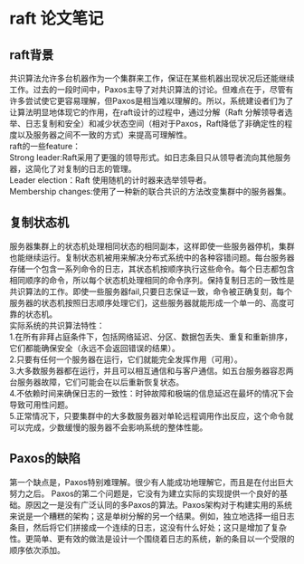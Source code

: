 # raft 论文笔记
## raft背景
共识算法允许多台机器作为一个集群来工作，保证在某些机器出现状况后还能继续工作。过去的一段时间中，Paxos主导了对共识算法的讨论。但难点在于，尽管有许多尝试使它更容易理解，但Paxos是相当难以理解的。所以，系统建设者们为了让算法明显地体现它的作用，在raft设计的过程中，通过分解（Raft 分解领导者选举、日志复制和安全）和减少状态空间（相对于Paxos，Raft降低了非确定性的程度以及服务器之间不一致的方式）来提高可理解性。<br>
raft的一些feature：<br>
Strong leader:Raft采用了更强的领导形式。如日志条目只从领导者流向其他服务器，这简化了对复制的日志的管理。<br>
Leader election：Raft 使用随机的计时器来选举领导者。<br>
Membership changes:使用了一种新的联合共识的方法改变集群中的服务器集。<br>
## 复制状态机
服务器集群上的状态机处理相同状态的相同副本，这样即使一些服务器停机，集群也能继续运行。复制状态机被用来解决分布式系统中的各种容错问题。每台服务器存储一个包含一系列命令的日志，其状态机按顺序执行这些命令。每个日志都包含相同顺序的命令，所以每个状态机处理相同的命令序列。保持复制日志的一致性是共识算法的工作。即使一些服务器fail,只要日志保证一致，命令被正确复刻，每个服务器的状态机按照日志顺序处理它们，这些服务器就能形成一个单一的、高度可靠的状态机。<br>
实际系统的共识算法特性：<br>
1.在所有非拜占庭条件下，包括网络延迟、分区、数据包丢失、重复和重新排序，它们都能确保安全（永远不会返回错误的结果）。<br>
2.只要有任何一个服务器在运行，它们就能完全发挥作用（可用）。<br>
3.大多数服务器都在运行，并且可以相互通信和与客户通信。如五台服务器容忍两台服务器故障，它们可能会在以后重新恢复状态。<br>
4.不依赖时间来确保日志的一致性：时钟故障和极端的信息延迟在最坏的情况下会导致可用性问题。<br>
5.正常情况下，只要集群中的大多数服务器对单轮远程调用作出反应，这个命令就可以完成，少数缓慢的服务器不会影响系统的整体性能。<br>
## Paxos的缺陷
第一个缺点是，Paxos特别难理解。很少有人能成功地理解它，而且是在付出巨大努力之后。
Paxos的第二个问题是，它没有为建立实际的实现提供一个良好的基础。原因之一是没有广泛认同的多Paxos的算法。Paxos架构对于构建实用的系统来说是一个糟糕的架构；这是单树分解的另一个结果。例如，独立地选择一组日志条目，然后将它们拼接成一个连续的日志，这没有什么好处；这只是增加了复杂性。更简单、更有效的做法是设计一个围绕着日志的系统，新的条目以一个受限的顺序依次添加。
